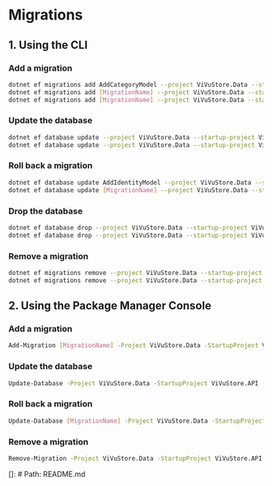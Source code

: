 # Migrations

## 1. Using the CLI

### Add a migration
```bash
dotnet ef migrations add AddCategoryModel --project ViVuStore.Data --startup-project ViVuStore.API --context ViVuStoreDbContext --output-dir Migrations
dotnet ef migrations add [MigrationName] --project ViVuStore.Data --startup-project ViVuStore.API --context ViVuStoreDbContext --output-dir Migrations
dotnet ef migrations add [MigrationName] --project ViVuStore.Data --startup-project ViVuStore.API --context StorageDbContext --output-dir Migrations/Storage
```

### Update the database
```bash
dotnet ef database update --project ViVuStore.Data --startup-project ViVuStore.API --context ViVuStoreDbContext
dotnet ef database update --project ViVuStore.Data --startup-project ViVuStore.API --context StorageDbContext
```

### Roll back a migration
```bash
dotnet ef database update AddIdentityModel --project ViVuStore.Data --startup-project ViVuStore.API --context ViVuStoreDbContext
dotnet ef database update [MigrationName] --project ViVuStore.Data --startup-project ViVuStore.API --context StorageDbContext
```

### Drop the database
```bash
dotnet ef database drop --project ViVuStore.Data --startup-project ViVuStore.API --context ViVuStoreDbContext
dotnet ef database drop --project ViVuStore.Data --startup-project ViVuStore.API --context StorageDbContext
```

### Remove a migration
```bash
dotnet ef migrations remove --project ViVuStore.Data --startup-project ViVuStore.API --context ViVuStoreDbContext
dotnet ef migrations remove --project ViVuStore.Data --startup-project ViVuStore.API --context StorageDbContext
```

## 2. Using the Package Manager Console
### Add a migration
```bash
Add-Migration [MigrationName] -Project ViVuStore.Data -StartupProject ViVuStore.API -Context ViVuStoreDbContext -OutputDir ViVuStore.Data/Migrations
```

### Update the database
```bash
Update-Database -Project ViVuStore.Data -StartupProject ViVuStore.API -Context ViVuStoreDbContext
```

### Roll back a migration
```bash
Update-Database [MigrationName] -Project ViVuStore.Data -StartupProject ViVuStore.API -Context ViVuStoreDbContext
```

### Remove a migration
```bash
Remove-Migration -Project ViVuStore.Data -StartupProject ViVuStore.API -Context ViVuStoreDbContext
```

[]: # Path: README.md
